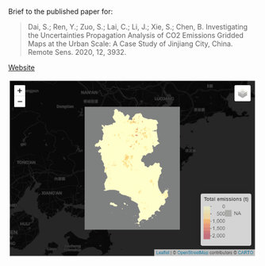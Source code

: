 
<!-- README.md is generated from README.Rmd. Please edit that file -->

Brief to the published paper for:

> Dai, S.; Ren, Y.; Zuo, S.; Lai, C.; Li, J.; Xie, S.; Chen, B.
> Investigating the Uncertainties Propagation Analysis of CO2 Emissions
> Gridded Maps at the Urban Scale: A Case Study of Jinjiang City, China.
> Remote Sens. 2020, 12, 3932.

[Website](http://science.gisersqdai.top/RSunco2/rsbrief.html)

![](https://github.com/GISerDaiShaoqing/manuscript_co2_gridded_uncertainty_RS/raw/master/figure/CO2UN.gif)
